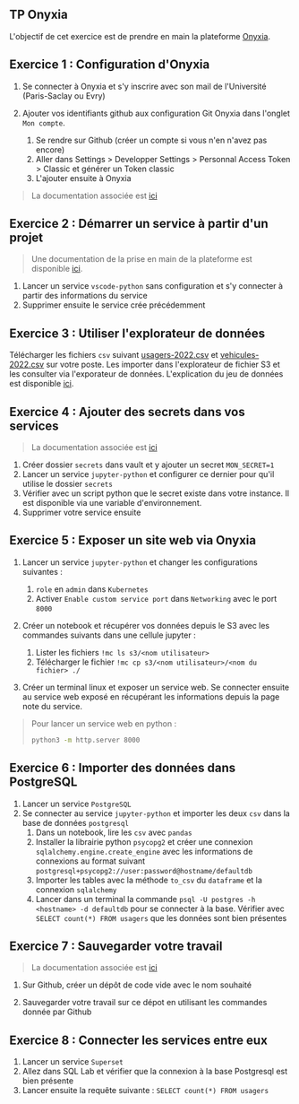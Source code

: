 
## TP Onyxia

L'objectif de cet exercice est de prendre en main la plateforme [Onyxia](http://datalab.sspcloud.fr/).


##  Exercice 1 : Configuration d'Onyxia



1. Se connecter à Onyxia et s'y inscrire avec son mail de l'Université (Paris-Saclay ou Evry)

2. Ajouter vos identifiants github aux configuration Git Onyxia dans l'onglet `Mon compte`.
   1. Se rendre sur Github (créer un compte si vous n'en n'avez pas encore)
   2. Aller dans Settings > Developper Settings > Personnal Access Token > Classic et générer un Token classic
   3. L'ajouter ensuite à Onyxia

> La documentation associée est [ici](https://docs.sspcloud.fr/content/version-control.html)


## Exercice 2 : Démarrer un service à partir d'un projet

> Une documentation de la prise en main de la plateforme est disponible [ici](https://docs.sspcloud.fr).


1. Lancer un service `vscode-python` sans configuration et s'y connecter à partir des informations du service
2. Supprimer ensuite le service crée précédemment

## Exercice 3 : Utiliser l'explorateur de données


Télécharger les fichiers `csv` suivant [usagers-2022.csv](https://www.data.gouv.fr/fr/datasets/r/62c20524-d442-46f5-bfd8-982c59763ec8) et [vehicules-2022.csv](https://www.data.gouv.fr/fr/datasets/r/c9742921-4427-41e5-81bc-f13af8bc31a0) sur votre poste. Les importer dans l'explorateur de fichier S3 et les consulter via l'exporateur de données. L'explication du jeu de données est disponible [ici](https://www.data.gouv.fr/fr/datasets/bases-de-donnees-annuelles-des-accidents-corporels-de-la-circulation-routiere-annees-de-2005-a-2022/).


## Exercice 4 : Ajouter des secrets dans vos services

> La documentation associée est [ici](https://docs.sspcloud.fr/content/secrets.html)

1. Créer dossier `secrets` dans vault et y ajouter un secret `MON_SECRET=1`
2. Lancer un service `jupyter-python` et configurer ce dernier pour qu'il utilise le dossier `secrets`
3. Vérifier avec un script python que le secret existe dans votre instance. Il est disponible via une variable d'environnement.
4. Supprimer votre service ensuite

## Exercice 5 : Exposer un site web via Onyxia

1. Lancer un service `jupyter-python` et changer les configurations suivantes :
   1.  `role` en `admin`  dans `Kubernetes`
   2.  Activer `Enable custom service port` dans `Networking` avec le port `8000`


2. Créer un notebook et récupérer vos données depuis le S3 avec les commandes suivants dans une cellule jupyter :
   1. Lister les fichiers
`!mc ls s3/<nom utilisateur>`
   1. Télécharger le fichier `!mc cp s3/<nom utilisateur>/<nom du fichier> ./`

3. Créer un terminal linux et exposer un service web. Se connecter ensuite au service web exposé en récupérant les informations depuis la page note du service.

> Pour lancer un service web en python :
>```bash
>python3 -m http.server 8000
>```


## Exercice 6 : Importer des données dans PostgreSQL

1. Lancer un service `PostgreSQL`
2. Se connecter au service `jupyter-python` et importer les deux `csv` dans la base de données `postgresql`
    1. Dans un notebook, lire les `csv` avec `pandas`
    2. Installer la librairie python `psycopg2` et créer une connexion `sqlalchemy.engine.create_engine` avec les informations de connexions au format suivant `postgresql+psycopg2://user:password@hostname/defaultdb`
    3. Importer les tables avec la  méthode `to_csv` du `dataframe` et la connexion `sqlalchemy`
    4. Lancer dans un terminal la commande `psql -U postgres -h <hostname> -d defaultdb` pour se connecter à la base. Vérifier avec `SELECT count(*) FROM usagers` que les données sont bien présentes


## Exercice 7 : Sauvegarder votre travail

> La documentation associée est [ici](https://docs.sspcloud.fr/content/version-control.html)

1. Sur Github, créer un dépôt de code vide avec le nom souhaité

2. Sauvegarder votre travail sur ce dépot en utilisant les commandes donnée par Github

## Exercice 8 : Connecter les services entre eux

1. Lancer un service `Superset`
2. Allez dans SQL Lab et vérifier que la connexion à la base Postgresql est bien présente
3. Lancer ensuite la requête suivante : `SELECT count(*) FROM usagers`